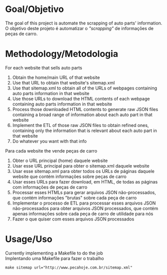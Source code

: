 # Goal/Objetivo

The goal of this project is automate the scrapping of auto parts' information.<br>
O objetivo deste projeto é automatizar o *"scrapping"* de informações de peças de carro.

# Methodology/Metodologia

For each website that sells auto parts
1. Obtain the home/main URL of that website
2. Use that URL to obtain that website's sitemap.xml
3. Use that sitemap.xml to obtain all of the URLs of webpages containing auto parts information in that website
4. Use those URLs to download the HTML contents of each webpage containing auto parts information in that website
5. Process those downloaded HTML contents to generate raw JSON files containing a broad range of information about each auto part in that website
6. Implement the ETL of those raw JSON files to obtain refined ones, containing only the information that is relevant about each auto part in that website
7. Do whatever you want with that info

Para cada website the vende peças de carro
1. Obter o URL principal (home) daquele website
2. Usar esse URL principal para obter o sitemap.xml daquele website
3. Usar esse sitemap.xml para obter todos os URLs de páginas daquele website que contém informações sobre peças de carro
4. Usar esses URLs para fazer download, em HTML, de todas as páginas com informações de peças de carro
5. Processar esses HTMLs para gerar arquivos JSON não-processados, que contém informações "brutas" sobre cada peça de carro
6. Implementar o processo de ETL para processar esses arquivos JSON não-processados para obter arquivos JSON processados, que contém apenas informações sobre cada peça de carro de utilidade para nós
7. Fazer o que quiser com esses arquivos JSON processados

# Usage/Uso

Currently implementing a Makefile to do the job <br>
Implentando uma Makefile para fazer o trabalho


`make sitemap url="http://www.pecahoje.com.br/sitemap.xml"`